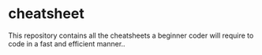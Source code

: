 # cheatsheet
This repository contains all the cheatsheets a beginner coder will require to code in a fast and efficient manner..
